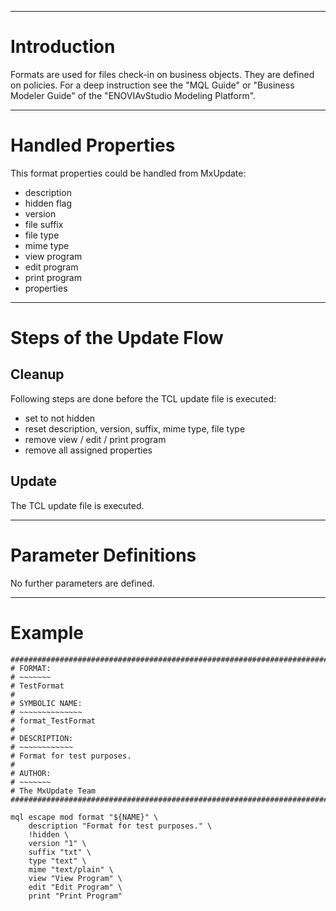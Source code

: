


---


# Introduction #
Formats are used for files check-in on business objects. They are defined on
policies. For a deep instruction see the "MQL Guide" or "Business Modeler Guide"
of the "ENOVIAvStudio Modeling Platform".


---


# Handled Properties #
This format properties could be handled from MxUpdate:
  * description
  * hidden flag
  * version
  * file suffix
  * file type
  * mime type
  * view program
  * edit program
  * print program
  * properties


---


# Steps of the Update Flow #

## Cleanup ##
Following steps are done before the TCL update file is executed:
  * set to not hidden
  * reset description, version, suffix, mime type, file type
  * remove view / edit / print program
  * remove all assigned properties

## Update ##
The TCL update file is executed.


---


# Parameter Definitions #
No further parameters are defined.


---


# Example #
```
################################################################################
# FORMAT:
# ~~~~~~~
# TestFormat
#
# SYMBOLIC NAME:
# ~~~~~~~~~~~~~~
# format_TestFormat
#
# DESCRIPTION:
# ~~~~~~~~~~~~
# Format for test purposes.
#
# AUTHOR:
# ~~~~~~~
# The MxUpdate Team
################################################################################

mql escape mod format "${NAME}" \
    description "Format for test purposes." \
    !hidden \
    version "1" \
    suffix "txt" \
    type "text" \
    mime "text/plain" \
    view "View Program" \
    edit "Edit Program" \
    print "Print Program"
```